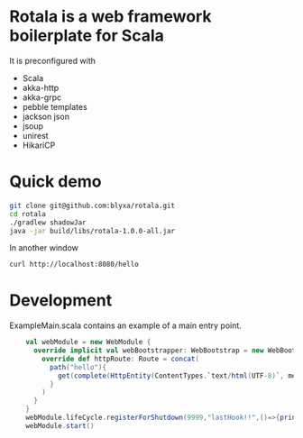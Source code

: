 # Rotala is a web framework boilerplate for Scala
It is preconfigured with
* Scala
* akka-http
* akka-grpc
* pebble templates
* jackson json
* jsoup
* unirest
* HikariCP

# Quick demo
```bash
git clone git@github.com:blyxa/rotala.git
cd rotala
./gradlew shadowJar
java -jar build/libs/rotala-1.0.0-all.jar
```

In another window
```bash
curl http://localhost:8080/hello
```

# Development
ExampleMain.scala contains an example of a main entry point.
```scala
    val webModule = new WebModule {
      override implicit val webBootstrapper: WebBootstrap = new WebBootstrap{
        override def httpRoute: Route = concat(
          path("hello"){
            get(complete(HttpEntity(ContentTypes.`text/html(UTF-8)`, messageProvider.message("hello",Map("name"->"foobar")))))
          }
        )
      }
    }
    webModule.lifeCycle.registerForShutdown(9999,"lastHook!!",()=>{println("bye bye")})
    webModule.start()
```